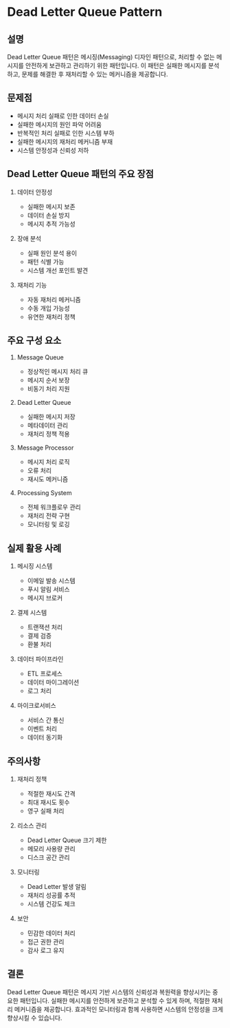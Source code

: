 # Dead Letter Queue Pattern

## 설명
Dead Letter Queue 패턴은 메시징(Messaging) 디자인 패턴으로, 처리할 수 없는 메시지를 안전하게 보관하고 관리하기 위한 패턴입니다. 이 패턴은 실패한 메시지를 분석하고, 문제를 해결한 후 재처리할 수 있는 메커니즘을 제공합니다.

## 문제점
- 메시지 처리 실패로 인한 데이터 손실
- 실패한 메시지의 원인 파악 어려움
- 반복적인 처리 실패로 인한 시스템 부하
- 실패한 메시지의 재처리 메커니즘 부재
- 시스템 안정성과 신뢰성 저하

## Dead Letter Queue 패턴의 주요 장점
1. 데이터 안정성
    - 실패한 메시지 보존
    - 데이터 손실 방지
    - 메시지 추적 가능성

2. 장애 분석
    - 실패 원인 분석 용이
    - 패턴 식별 가능
    - 시스템 개선 포인트 발견

3. 재처리 기능
    - 자동 재처리 메커니즘
    - 수동 개입 가능성
    - 유연한 재처리 정책

## 주요 구성 요소
1. Message Queue
    - 정상적인 메시지 처리 큐
    - 메시지 순서 보장
    - 비동기 처리 지원

2. Dead Letter Queue
    - 실패한 메시지 저장
    - 메타데이터 관리
    - 재처리 정책 적용

3. Message Processor
    - 메시지 처리 로직
    - 오류 처리
    - 재시도 메커니즘

4. Processing System
    - 전체 워크플로우 관리
    - 재처리 전략 구현
    - 모니터링 및 로깅

## 실제 활용 사례
1. 메시징 시스템
    - 이메일 발송 시스템
    - 푸시 알림 서비스
    - 메시지 브로커

2. 결제 시스템
    - 트랜잭션 처리
    - 결제 검증
    - 환불 처리

3. 데이터 파이프라인
    - ETL 프로세스
    - 데이터 마이그레이션
    - 로그 처리

4. 마이크로서비스
    - 서비스 간 통신
    - 이벤트 처리
    - 데이터 동기화

## 주의사항
1. 재처리 정책
    - 적절한 재시도 간격
    - 최대 재시도 횟수
    - 영구 실패 처리

2. 리소스 관리
    - Dead Letter Queue 크기 제한
    - 메모리 사용량 관리
    - 디스크 공간 관리

3. 모니터링
    - Dead Letter 발생 알림
    - 재처리 성공률 추적
    - 시스템 건강도 체크

4. 보안
    - 민감한 데이터 처리
    - 접근 권한 관리
    - 감사 로그 유지

## 결론
Dead Letter Queue 패턴은 메시지 기반 시스템의 신뢰성과 복원력을 향상시키는 중요한 패턴입니다. 실패한 메시지를 안전하게 보관하고 분석할 수 있게 하며, 적절한 재처리 메커니즘을 제공합니다. 효과적인 모니터링과 함께 사용하면 시스템의 안정성을 크게 향상시킬 수 있습니다.